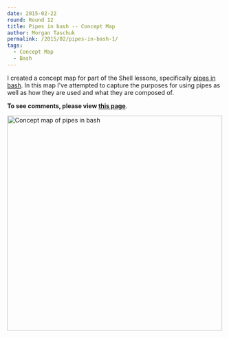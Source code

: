 ```yaml
---
date: 2015-02-22
round: Round 12
title: Pipes in bash -- Concept Map
author: Morgan Taschuk
permalink: /2015/02/pipes-in-bash-1/
tags:
  - Concept Map
  - Bash
---
```

I created a concept map for part of the Shell lessons, specifically [pipes in bash](http://swcarpentry.github.io/shell-novice/03-pipefilter.html). In this map I've attempted to capture the purposes for using pipes as well as how they are used and what they are composed of.

**To see comments, please view [this page](/training-course/2015/02/pipes-in-bash/)**.

<a href="http://imgur.com/tbnRXWW.jpg"><img alt="Concept map of pipes in bash" src="http://imgur.com/tbnRXWW.jpg" width="500px"/></a>
